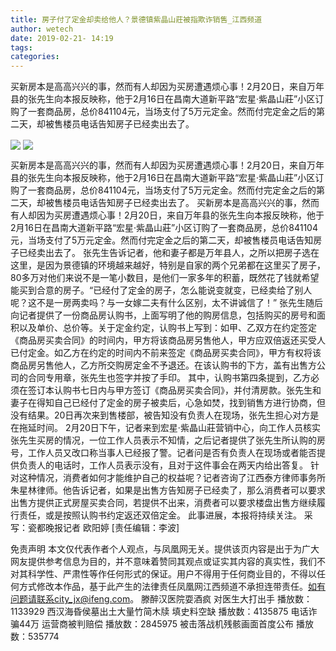 ```yaml
---
title: 房子付了定金却卖给他人？景德镇紫晶山莊被指欺诈销售_江西频道
author: wetech
date: 2019-02-21- 14:19
tags: 
categories: 
---
```

买新房本是高高兴兴的事，然而有人却因为买房遭遇烦心事！2月20日，来自万年县的张先生向本报反映称，他于2月16日在昌南大道新平路“宏星·紫晶山莊”小区订购了一套商品房，总价841104元，当场支付了5万元定金。然而付完定金之后的第二天，却被售楼员电话告知房子已经卖出去了。
<!-- more -->
                
<img align="center" border="0" src="http://p3.ifengimg.com/a/2019_08/751aedfaa61a70a_size51_w480_h639.jpg" />
                
<img align="center" border="0" src="http://p2.ifengimg.com/a/2016/0810/204c433878d5cf9size1_w16_h16.png" />
                
            
买新房本是高高兴兴的事，然而有人却因为买房遭遇烦心事！2月20日，来自万年县的张先生向本报反映称，他于2月16日在昌南大道新平路“宏星·紫晶山莊”小区订购了一套商品房，总价841104元，当场支付了5万元定金。然而付完定金之后的第二天，却被售楼员电话告知房子已经卖出去了。
买新房本是高高兴兴的事，然而有人却因为买房遭遇烦心事！2月20日，来自万年县的张先生向本报反映称，他于2月16日在昌南大道新平路“宏星·紫晶山莊”小区订购了一套商品房，总价841104元，当场支付了5万元定金。然而付完定金之后的第二天，却被售楼员电话告知房子已经卖出去了。
张先生告诉记者，他和妻子都是万年县人，之所以把房子选在这里，是因为景德镇的环境越来越好，特别是自家的两个兄弟都在这里买了房子，80多万对他们来说不是一笔小数目，是他们一家多年的积蓄，既然花了钱就希望能买到合意的房子。“已经付了定金的房子，怎么能说变就变，已经卖给了别人呢？这不是一房两卖吗？与一女嫁二夫有什么区别，太不讲诚信了！”
张先生随后向记者提供了一份商品房认购书，上面写明了他的购房信息，包括购买的房号和面积以及单价、总价等。关于定金约定，认购书上写到：如甲、乙双方在约定签定《商品房买卖合同》的时间内，甲方将该商品房另售他人，甲方应双倍返还买受人已付定金。如乙方在约定的时间内不前来签定《商品房买卖合同》，甲方有权将该商品房另售他人，乙方所交购房定金不予退还。在该认购书的下方，盖有出售方公司的合同专用章，张先生也签字并按了手印。
其中，认购书第四条提到，乙方必须在签订本认购书七日内与甲方签订《商品房买卖合同》，并付清房款。张先生和妻子在得知自己已经付了定金的房子被卖后，心急如焚，找到销售方进行协商，但没有结果。20日再次来到售楼部，被告知没有负责人在现场，张先生担心对方是在拖延时间。
2月20日下午，记者来到宏星·紫晶山莊营销中心，向工作人员核实张先生买房的情况，一位工作人员表示不知情，之后记者提供了张先生所认购的房号，工作人员又改口称当事人已经报了警。记者问是否有负责人在现场或者能否提供负责人的电话时，工作人员表示没有，且对于这件事会在两天内给出答复。
针对这种情况，消费者如何才能维护自己的权益呢？记者咨询了江西泰方律师事务所朱星林律师。他告诉记者，如果是出售方告知房子已经卖了，那么消费者可以要求出售方提供正式房屋买卖合同，若提供不出来，消费者可以要求楼盘出售方继续履行责任，或是按照认购书约定返还双倍定金。
此事进展，本报将持续关注。
采写：瓷都晚报记者 欧阳婷
[责任编辑：李波]
            
免责声明
本文仅代表作者个人观点，与凤凰网无关。提供该页内容是出于为广大网友提供参考信息为目的，并不意味着赞同其观点或证实其内容的真实性，我们不对其科学性、严肃性等作任何形式的保证。用户不得用于任何商业目的，不得以任何方式修改本作品，基于此产生的法律责任凤凰网江西频道不承担连带责任。如有问题请联系city_jx@ifeng.com。
滕醉汉医院耍酒疯 对医生大打出手
播放数：1133929
西汉海昏侯墓出土大量竹简木牍 填史料空缺
播放数：4135875
电话诈骗44万 运营商被判赔偿
播放数：2845975
被击落战机残骸画面首度公布
播放数：535774
